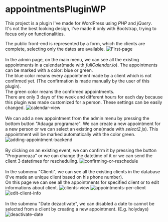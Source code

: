 # appointmentsPluginWP
This project is a plugin I've made for WordPress using <i>PHP</i> and <i>jQuery</i>.<br />
It's not the best looking design, I've made it only with Bootstrap, trying to focus only on functionalities.

The public front-end is represented by a form, which the clients are complete, selecting only the dates are available.
![First-page](https://user-images.githubusercontent.com/73690608/108724748-59c59b00-752e-11eb-9b85-142b8b24dd42.png)
<br />
<br />
In the admin page, on the main menu, we can see all the existing appointments in a calendar(made with <i>fullCalendar.io</i>). The appointments can be marked with a color: blue or green. <br />
The blue color means every appointment made by a client which is not confirmed yet. (The confirmation is made manually by the user of this plugin). <br />
The green color means the confirmed appointments. <br />
There are only 3 days of the week and different hours for each day because this plugin was made customized for a person. These settings can be easily changed.
![calendar-view](https://user-images.githubusercontent.com/73690608/108725542-2b948b00-752f-11eb-983f-31d930ae066e.png)
<br />
<br />
We can add a new appointment from the admin menu by pressing the bottom button "Adauga programare". We can create a new appointment for a new person or we can select an existing one(made with <i>select2.js</i>). This appointment will be marked automatically with the color green.
![adding-appointment-backend](https://user-images.githubusercontent.com/73690608/108726832-88447580-7530-11eb-8a5e-c80f78e2e0ab.png)
<br />
<br />
By clicking on an existing event, we can confirm it by pressing the button "Programeaza" or we can change the datetime of it or we can send the client 3 datetimes for rescheduling.
![confirming-or-reschedule](https://user-images.githubusercontent.com/73690608/108727281-14569d00-7531-11eb-8ed6-14671ec31f43.png)
<br />
<br />
In the submenu "Clienti", we can see all the existing clients in the database (I've made an unique client based on his phone number).<br />
On this page we can see all the appointments for specified client or to edit informations about client.
![clients-view](https://user-images.githubusercontent.com/73690608/108728102-eaea4100-7531-11eb-991c-4b202a559423.png)
![appointments-per-client](https://user-images.githubusercontent.com/73690608/108728123-f178b880-7531-11eb-9845-96a35f07a307.png)
![edit-client-info](https://user-images.githubusercontent.com/73690608/108728128-f2114f00-7531-11eb-889d-0bd34fe08b16.png)
<br />
<br />
In the submenu "Date dezactivate", we can disabled a date to cannot be selected from a client by creating a new appointment. (E.g. holydays)
![deactivate-date](https://user-images.githubusercontent.com/73690608/108728657-7794ff00-7532-11eb-8ad1-e2e94c6ed15e.png)



